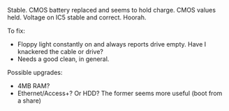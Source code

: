 Stable.  CMOS battery replaced and seems to hold charge.  CMOS values held.  Voltage on IC5 stable and correct.  Hoorah.

To fix:
- Floppy light constantly on and always reports drive empty.  Have I knackered the cable or drive?
- Needs a good clean, in general.

Possible upgrades:
- 4MB RAM?
- Ethernet/Access+?  Or HDD?  The former seems more useful (boot from a share)

